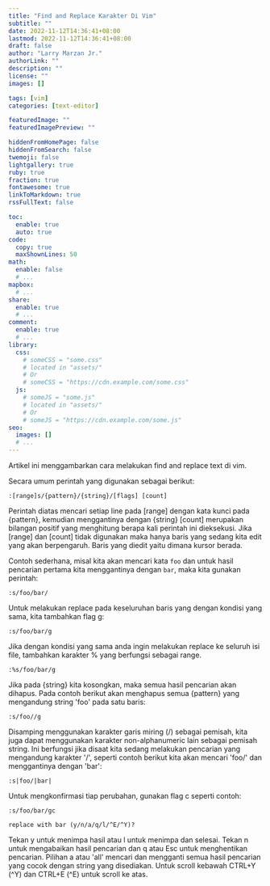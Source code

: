 ```yaml
---
title: "Find and Replace Karakter Di Vim"
subtitle: ""
date: 2022-11-12T14:36:41+08:00
lastmod: 2022-11-12T14:36:41+08:00
draft: false
author: "Larry Marzan Jr."
authorLink: ""
description: ""
license: ""
images: []

tags: [vim]
categories: [text-editor]

featuredImage: ""
featuredImagePreview: ""

hiddenFromHomePage: false
hiddenFromSearch: false
twemoji: false
lightgallery: true
ruby: true
fraction: true
fontawesome: true
linkToMarkdown: true
rssFullText: false

toc:
  enable: true
  auto: true
code:
  copy: true
  maxShownLines: 50
math:
  enable: false
  # ...
mapbox:
  # ...
share:
  enable: true
  # ...
comment:
  enable: true
  # ...
library:
  css:
    # someCSS = "some.css"
    # located in "assets/"
    # Or
    # someCSS = "https://cdn.example.com/some.css"
  js:
    # someJS = "some.js"
    # located in "assets/"
    # Or
    # someJS = "https://cdn.example.com/some.js"
seo:
  images: []
  # ...
---
```


<!--more-->
Artikel ini menggambarkan cara melakukan find and replace text di vim.

Secara umum perintah yang digunakan sebagai berikut:
```
:[range]s/{pattern}/{string}/[flags] [count]
```

Perintah diatas mencari setiap line pada [range] dengan kata kunci pada {pattern}, kemudian
menggantinya dengan {string}
[count] merupakan bilangan positif yang menghitung berapa kali perintah ini dieksekusi.
Jika [range] dan [count] tidak digunakan maka hanya baris yang sedang kita edit yang akan
berpengaruh. Baris yang diedit yaitu dimana kursor berada.

Contoh sederhana, misal kita akan mencari kata `foo` dan untuk hasil pencarian pertama kita
menggantinya dengan `bar`, maka kita gunakan perintah:
```
:s/foo/bar/
```
Untuk melakukan replace pada keseluruhan baris yang dengan kondisi yang sama, kita tambahkan
flag g:
```
:s/foo/bar/g
```
Jika dengan kondisi yang sama anda ingin melakukan replace ke seluruh isi file, tambahkan
karakter % yang berfungsi sebagai range.
```
:%s/foo/bar/g
```
Jika pada {string} kita kosongkan, maka semua hasil pencarian akan dihapus.
Pada contoh berikut akan menghapus semua {pattern} yang mengandung string 'foo' pada satu baris:
```
:s/foo//g
```
Disamping menggunakan karakter garis miring (/) sebagai pemisah, kita juga dapat menggunakan karakter
non-alphanumeric lain sebagai pemisah string. Ini berfungsi jika disaat kita sedang melakukan pencarian
yang mengandung karakter '/', seperti contoh berikut kita akan mencari 'foo/' dan menggantinya
dengan 'bar':
```
:s|foo/|bar|
```
Untuk mengkonfirmasi tiap perubahan, gunakan flag c seperti contoh:
```
:s/foo/bar/gc
```
```
replace with bar (y/n/a/q/l/^E/^Y)?
```
Tekan y untuk menimpa hasil atau l untuk menimpa dan selesai. Tekan n untuk mengabaikan hasil pencarian
dan q atau Esc untuk menghentikan pencarian. Pilihan a atau 'all' mencari dan mengganti semua
hasil pencarian yang cocok dengan string yang disediakan. Untuk scroll kebawah CTRL+Y (^Y) dan CTRL+E
(^E) untuk scroll ke atas.
